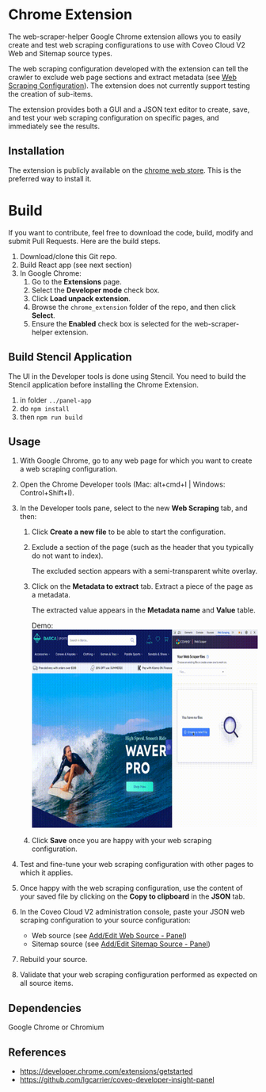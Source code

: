 # Chrome Extension

The web-scraper-helper Google Chrome extension allows you to easily create and test web scraping configurations to use with Coveo Cloud V2 Web and Sitemap source types.

The web scraping configuration developed with the extension can tell the crawler to exclude web page sections and extract metadata (see [Web Scraping Configuration](https://docs.coveo.com/en/mc1f3573/index-content/web-scraping-configuration)). The extension does not currently support testing the creation of sub-items.

The extension provides both a GUI and a JSON text editor to create, save, and test your web scraping configuration on specific pages, and immediately see the results.

## Installation

The extension is publicly available on the [chrome web store](https://chrome.google.com/webstore/detail/web-scraper-helper-for-co/demelhhhnkocnphihjbhpafjnknknkdf).
This is the preferred way to install it.

# Build

If you want to contribute, feel free to download the code, build, modify and submit Pull Requests.
Here are the build steps.

1. Download/clone this Git repo.
1. Build React app (see next section)
1. In Google Chrome:
   1. Go to the **Extensions** page.
   1. Select the **Developer mode** check box.
   1. Click **Load unpack extension**.
   1. Browse the `chrome_extension` folder of the repo, and then click **Select**.
   1. Ensure the **Enabled** check box is selected for the web-scraper-helper extension.

## Build Stencil Application

The UI in the Developer tools is done using Stencil. You need to build the Stencil application before installing the Chrome Extension.

1. in folder `../panel-app`
1. do `npm install`
1. then `npm run build`

## Usage

1. With Google Chrome, go to any web page for which you want to create a web scraping configuration.
1. Open the Chrome Developer tools (Mac: alt+cmd+I | Windows: Control+Shift+I).
1. In the Developer tools pane, select to the new **Web Scraping** tab, and then:

   1. Click **Create a new file** to be able to start the configuration.
   1. Exclude a section of the page (such as the header that you typically do not want to index).

      The excluded section appears with a semi-transparent white overlay.

   1. Click on the **Metadata to extract** tab. Extract a piece of the page as a metadata.

      The extracted value appears in the **Metadata name** and **Value** table.

      Demo:
      <img src="../misc/screenshots/sports.gif" alt="demo" width="600" height="400">

   1. Click **Save** once you are happy with your web scraping configuration.

1. Test and fine-tune your web scraping configuration with other pages to which it applies.
1. Once happy with the web scraping configuration, use the content of your saved file by clicking on the **Copy to clipboard** in the **JSON** tab.
1. In the Coveo Cloud V2 administration console, paste your JSON web scraping configuration to your source configuration:
   - Web source (see [Add/Edit Web Source - Panel](https://docs.coveo.com/en/malf0160/index-content/add-or-edit-a-web-source))
   - Sitemap source (see [Add/Edit Sitemap Source - Panel](https://docs.coveo.com/en/1967/index-content/add-or-edit-a-sitemap-source))
1. Rebuild your source.
1. Validate that your web scraping configuration performed as expected on all source items.

## Dependencies

Google Chrome or Chromium

## References

- https://developer.chrome.com/extensions/getstarted
- https://github.com/lgcarrier/coveo-developer-insight-panel
